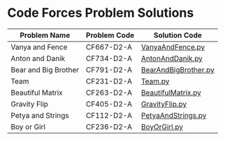 # Code Forces Problem Solutions

|Problem Name|Problem Code|Solution Code|
|------------|------------|-------------|
|Vanya and Fence|CF667-D2-A|[VanyaAndFence.py](src/VanyaAndFence.py)|
|Anton and Danik|CF734-D2-A|[AntonAndDanik.py](src/AntonAndDanik.py)|
|Bear and Big Brother|CF791-D2-A|[BearAndBigBrother.py](src/BearAndBigBrother.py)|
|Team|CF231-D2-A|[Team.py](src/Team.py)|
|Beautiful Matrix|CF263-D2-A|[BeautifulMatrix.py](src/BeautifulMatrix.py)|
|Gravity Flip|CF405-D2-A|[GravityFlip.py](src/GravityFlip.py)|
|Petya and Strings|CF112-D2-A|[PetyaAndStrings.py](src/PetyaAndStrings.py)|
|Boy or Girl|CF236-D2-A|[BoyOrGirl.py](src/BodyOrGirl.py)|
